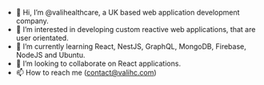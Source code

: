 - 👋 Hi, I’m @valihealthcare, a UK based web application development company.
- 👀 I’m interested in developing custom reactive web applications, that are user orientated.
- 🌱 I’m currently learning React, NestJS, GraphQL, MongoDB, Firebase, NodeJS and Ubuntu.
- 💞️ I’m looking to collaborate on React applications.
- 📫 How to reach me (contact@valihc.com)

<!---
valihealthcare/valihealthcare is a ✨ special ✨ repository because its `README.md` (this file) appears on your GitHub profile.
You can click the Preview link to take a look at your changes.
--->
